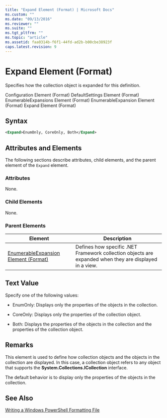 ```yaml
---
title: "Expand Element (Format) | Microsoft Docs"
ms.custom: ""
ms.date: "09/13/2016"
ms.reviewer: ""
ms.suite: ""
ms.tgt_pltfrm: ""
ms.topic: "article"
ms.assetid: faa0314b-f6f1-44fd-ad2b-b00cbe38923f
caps.latest.revision: 9
---
```

# Expand Element (Format)
Specifies how the collection object is expanded for this definition.

 Configuration Element (Format)
DefaultSettings Element (Format)
EnumerableExpansions Element (Format)
EnumerableExpansion Element (Format)
Expand Element (Format)

## Syntax

```xml
<Expand>EnumOnly, CoreOnly, Both</Expand>
```

## Attributes and Elements
 The following sections describe attributes, child elements, and the parent element of the `Expand` element.

### Attributes
 None.

### Child Elements
 None.

### Parent Elements

|Element|Description|
|-------------|-----------------|
|[EnumerableExpansion Element (Format)](./enumerableexpansion-element-format.md)|Defines how specific .NET Framework collection objects are expanded when they are displayed in a view.|

## Text Value
 Specify one of the following values:

-   EnumOnly: Displays only the properties of the objects in the collection.

-   CoreOnly: Displays only the properties of the collection object.

-   Both: Displays the properties of the objects in the collection and the properties of the collection object.

## Remarks
 This element is used to define how collection objects and the objects in the collection are displayed. In this case, a collection object refers to any object that supports the  **System.Collections.ICollection** interface.

 The default behavior is to display only the properties of the objects in the collection.

## See Also
 [Writing a Windows PowerShell Formatting File](./writing-a-windows-powershell-formatting-file.md)

